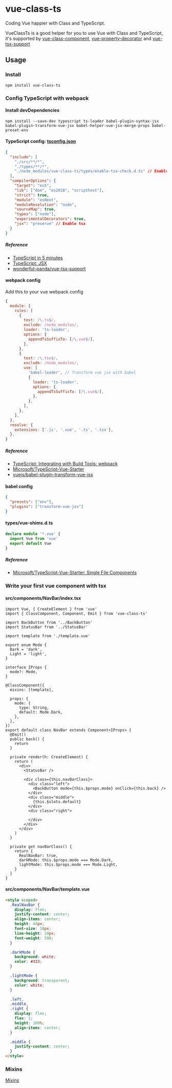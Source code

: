 # vue-class-ts
Coding Vue happier with Class and TypeScript.

VueClassTs is a good helper for you to use Vue with Class and TypeScript, it's supported by [vue-class-component](https://github.com/vuejs/vue-class-component), [vue-property-decorator](https://github.com/kaorun343/vue-property-decorator) and [vue-tsx-support](https://github.com/wonderful-panda/vue-tsx-support)

## Usage

### Install

```shell
npm install vue-class-ts
```

### Config TypeScript with webpack

#### Install devDependencies

```shell
npm install --save-dev typescript ts-loader babel-plugin-syntax-jsx babel-plugin-transform-vue-jsx babel-helper-vue-jsx-merge-props babel-preset-env
```

#### TypeScript config: [tsconfig.json](https://www.typescriptlang.org/docs/handbook/tsconfig-json.html)

```json
{
  "include": [
    "./src/**/*",
    "./types/**/*",
    "./node_modules/vue-class-ts/types/enable-tsx-check.d.ts" // Enable tsx check
  ],
  "compilerOptions": {
    "target": "es5",
    "lib": ["dom", "es2018", "scripthost"],
    "strict": true,
    "module": "esNext",
    "moduleResolution": "node",
    "sourceMap": true,
    "types": ["node"],
    "experimentalDecorators": true,
    "jsx": "preserve" // Enable tsx
  }
}
```

##### Reference

- [TypeScript in 5 minutes](https://www.typescriptlang.org/docs/handbook/typescript-in-5-minutes.html)
- [TypeScript: JSX](https://www.typescriptlang.org/docs/handbook/jsx.html)
- [wonderful-panda/vue-tsx-support](https://github.com/wonderful-panda/vue-tsx-support#install-and-enable)

#### webpack config

Add this to your vue webpack config

```js
{
  module: {
    rules: [
      {
        test: /\.ts$/,
        exclude: /node_modules/,
        loader: 'ts-loader',
        options: {
          appendTsSuffixTo: [/\.vue$/],
        },
      },
      {
        test: /\.tsx$/,
        exclude: /node_modules/,
        use: [
          'babel-loader', // Transform vue jsx with babel
          {
            loader: 'ts-loader',
            options: {
              appendTsSuffixTo: [/\.vue$/],
            },
          },
        ],
      },
    ],
  },
  resolve: {
    extensions: ['.js', '.vue', '.ts', '.tsx'],
  },
}
```

##### Reference

- [TypeScript: Integrating with Build Tools: webpack](https://www.typescriptlang.org/docs/handbook/integrating-with-build-tools.html#webpack)
- [Microsoft/TypeScript-Vue-Starter](https://github.com/Microsoft/TypeScript-Vue-Starter)
- [vuejs/babel-plugin-transform-vue-jsx](https://github.com/vuejs/babel-plugin-transform-vue-jsx)

#### babel config

```json
{
  "presets": ["env"],
  "plugins": ["transform-vue-jsx"]
}
```

#### types/vue-shims.d.ts

```ts
declare module '*.vue' {
  import Vue from 'vue'
  export default Vue
}
```

##### Reference

- [Microsoft/TypeScript-Vue-Starter: Single File Components](https://github.com/Microsoft/TypeScript-Vue-Starter#single-file-components)

### Write your first vue component with tsx

#### src/components/NavBar/index.tsx

```tsx
import Vue, { CreateElement } from 'vue'
import { ClassComponent, Component, Emit } from 'vue-class-ts'

import BackButton from '../BackButton'
import StatusBar from '../StatusBar'

import template from './template.vue'

export enum Mode {
  Dark = 'dark',
  Light = 'light',
}

interface IProps {
  mode?: Mode,
}

@ClassComponent({
  mixins: [template],

  props: {
    mode: {
      type: String,
      default: Mode.Dark,
    },
  },
})
export default class NavBar extends Component<IProps> {
  @Emit()
  public back() {
    return
  }

  private render(h: CreateElement) {
    return (
      <div>
        <StatusBar />

        <div class={this.navBarClass}>
          <div class="left">
            <BackButton mode={this.$props.mode} onClick={this.back} />
          </div>
          <div class="middle">
            {this.$slots.default}
          </div>
          <div class="right">

          </div>
        </div>
      </div>
    )
  }

  private get navBarClass() {
    return {
      RealNavBar: true,
      darkMode: this.$props.mode === Mode.Dark,
      lightMode: this.$props.mode === Mode.Light,
    }
  }
}
```

#### src/components/NavBar/template.vue

```html
<style scoped>
  .RealNavBar {
    display: flex;
    justify-content: center;
    align-items: center;
    height: 44px;
    font-size: 18px;
    line-height: 20px;
    font-weight: 500;
  }

  .darkMode {
    background: white;
    color: #333; 
  }

  .lightMode {
    background: transparent;
    color: white;
  }

  .left,
  .middle,
  .right {
    display: flex;
    flex: 1;
    height: 100%;
    align-items: center;
  }

  .middle {
    justify-content: center;
  }
</style>
```

### Mixins
[Mixins](./docs/mixins.md)